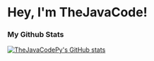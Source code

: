 # Hey, I'm TheJavaCode!

### My Github Stats
[![TheJavaCodePy's GitHub stats](https://github-readme-stats.vercel.app/api?username=thejavacodepy&show_icons=true&theme=dracula)](https://github.com/anuraghazra/github-readme-stats)
